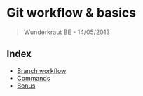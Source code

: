 # Git workflow & basics 
> Wunderkraut BE - 14/05/2013

## Index

* [Branch workflow](https://github.com/Krimson/git-workflow/blob/master/1_branch_workflow.md)
* [Commands](https://github.com/Krimson/git-workflow/blob/master/2_commands.md)
* [Bonus](https://github.com/Krimson/git-workflow/blob/master/3_bonus.md)
